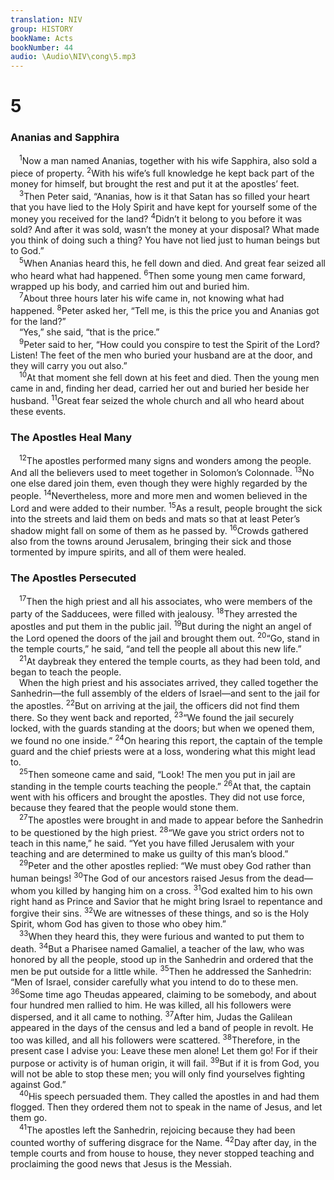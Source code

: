 ```yaml
---
translation: NIV
group: HISTORY
bookName: Acts 
bookNumber: 44
audio: \Audio\NIV\cong\5.mp3
---
```


<div class="title"><h1>5</h1><h3>Ananias and Sapphira </h3></div>
<span class="verse cong_5_1"> <sup>1</sup>Now a man named Ananias, together with his wife Sapphira, also sold a piece of property. </span>
<span class="verse cong_5_2"><sup>2</sup>With his wife’s full knowledge he kept back part of the money for himself, but brought the rest and put it at the apostles’ feet. <br/></span>
<span class="verse cong_5_3"> <sup>3</sup>Then Peter said, “Ananias, how is it that Satan has so filled your heart that you have lied to the Holy Spirit and have kept for yourself some of the money you received for the land? </span>
<span class="verse cong_5_4"><sup>4</sup>Didn’t it belong to you before it was sold? And after it was sold, wasn’t the money at your disposal? What made you think of doing such a thing? You have not lied just to human beings but to God.” <br/></span>
<span class="verse cong_5_5"> <sup>5</sup>When Ananias heard this, he fell down and died. And great fear seized all who heard what had happened. </span>
<span class="verse cong_5_6"><sup>6</sup>Then some young men came forward, wrapped up his body, and carried him out and buried him. <br/></span>
<span class="verse cong_5_7"> <sup>7</sup>About three hours later his wife came in, not knowing what had happened. </span>
<span class="verse cong_5_8"><sup>8</sup>Peter asked her, “Tell me, is this the price you and Ananias got for the land?” <br/> “Yes,” she said, “that is the price.” <br/></span>
<span class="verse cong_5_9"> <sup>9</sup>Peter said to her, “How could you conspire to test the Spirit of the Lord? Listen! The feet of the men who buried your husband are at the door, and they will carry you out also.” <br/></span>
<span class="verse cong_5_10"> <sup>10</sup>At that moment she fell down at his feet and died. Then the young men came in and, finding her dead, carried her out and buried her beside her husband. </span>
<span class="verse cong_5_11"><sup>11</sup>Great fear seized the whole church and all who heard about these events. <br/></span>
<div class="title"><h3>The Apostles Heal Many </h3></div>
<span class="verse cong_5_12"> <sup>12</sup>The apostles performed many signs and wonders among the people. And all the believers used to meet together in Solomon’s Colonnade. </span>
<span class="verse cong_5_13"><sup>13</sup>No one else dared join them, even though they were highly regarded by the people. </span>
<span class="verse cong_5_14"><sup>14</sup>Nevertheless, more and more men and women believed in the Lord and were added to their number. </span>
<span class="verse cong_5_15"><sup>15</sup>As a result, people brought the sick into the streets and laid them on beds and mats so that at least Peter’s shadow might fall on some of them as he passed by. </span>
<span class="verse cong_5_16"><sup>16</sup>Crowds gathered also from the towns around Jerusalem, bringing their sick and those tormented by impure spirits, and all of them were healed. <br/></span>
<div class="title"><h3>The Apostles Persecuted </h3></div>
<span class="verse cong_5_17"> <sup>17</sup>Then the high priest and all his associates, who were members of the party of the Sadducees, were filled with jealousy. </span>
<span class="verse cong_5_18"><sup>18</sup>They arrested the apostles and put them in the public jail. </span>
<span class="verse cong_5_19"><sup>19</sup>But during the night an angel of the Lord opened the doors of the jail and brought them out. </span>
<span class="verse cong_5_20"><sup>20</sup>“Go, stand in the temple courts,” he said, “and tell the people all about this new life.” <br/></span>
<span class="verse cong_5_21"> <sup>21</sup>At daybreak they entered the temple courts, as they had been told, and began to teach the people. <br/> When the high priest and his associates arrived, they called together the Sanhedrin—the full assembly of the elders of Israel—and sent to the jail for the apostles. </span>
<span class="verse cong_5_22"><sup>22</sup>But on arriving at the jail, the officers did not find them there. So they went back and reported, </span>
<span class="verse cong_5_23"><sup>23</sup>“We found the jail securely locked, with the guards standing at the doors; but when we opened them, we found no one inside.” </span>
<span class="verse cong_5_24"><sup>24</sup>On hearing this report, the captain of the temple guard and the chief priests were at a loss, wondering what this might lead to. <br/></span>
<span class="verse cong_5_25"> <sup>25</sup>Then someone came and said, “Look! The men you put in jail are standing in the temple courts teaching the people.” </span>
<span class="verse cong_5_26"><sup>26</sup>At that, the captain went with his officers and brought the apostles. They did not use force, because they feared that the people would stone them. <br/></span>
<span class="verse cong_5_27"> <sup>27</sup>The apostles were brought in and made to appear before the Sanhedrin to be questioned by the high priest. </span>
<span class="verse cong_5_28"><sup>28</sup>“We gave you strict orders not to teach in this name,” he said. “Yet you have filled Jerusalem with your teaching and are determined to make us guilty of this man’s blood.” <br/></span>
<span class="verse cong_5_29"> <sup>29</sup>Peter and the other apostles replied: “We must obey God rather than human beings! </span>
<span class="verse cong_5_30"><sup>30</sup>The God of our ancestors raised Jesus from the dead—whom you killed by hanging him on a cross. </span>
<span class="verse cong_5_31"><sup>31</sup>God exalted him to his own right hand as Prince and Savior that he might bring Israel to repentance and forgive their sins. </span>
<span class="verse cong_5_32"><sup>32</sup>We are witnesses of these things, and so is the Holy Spirit, whom God has given to those who obey him.” <br/></span>
<span class="verse cong_5_33"> <sup>33</sup>When they heard this, they were furious and wanted to put them to death. </span>
<span class="verse cong_5_34"><sup>34</sup>But a Pharisee named Gamaliel, a teacher of the law, who was honored by all the people, stood up in the Sanhedrin and ordered that the men be put outside for a little while. </span>
<span class="verse cong_5_35"><sup>35</sup>Then he addressed the Sanhedrin: “Men of Israel, consider carefully what you intend to do to these men. </span>
<span class="verse cong_5_36"><sup>36</sup>Some time ago Theudas appeared, claiming to be somebody, and about four hundred men rallied to him. He was killed, all his followers were dispersed, and it all came to nothing. </span>
<span class="verse cong_5_37"><sup>37</sup>After him, Judas the Galilean appeared in the days of the census and led a band of people in revolt. He too was killed, and all his followers were scattered. </span>
<span class="verse cong_5_38"><sup>38</sup>Therefore, in the present case I advise you: Leave these men alone! Let them go! For if their purpose or activity is of human origin, it will fail. </span>
<span class="verse cong_5_39"><sup>39</sup>But if it is from God, you will not be able to stop these men; you will only find yourselves fighting against God.” <br/></span>
<span class="verse cong_5_40"> <sup>40</sup>His speech persuaded them. They called the apostles in and had them flogged. Then they ordered them not to speak in the name of Jesus, and let them go. <br/></span>
<span class="verse cong_5_41"> <sup>41</sup>The apostles left the Sanhedrin, rejoicing because they had been counted worthy of suffering disgrace for the Name. </span>
<span class="verse cong_5_42"><sup>42</sup>Day after day, in the temple courts and from house to house, they never stopped teaching and proclaiming the good news that Jesus is the Messiah. <br/></span>
